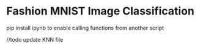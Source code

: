 # Fashion MNIST Image Classification

pip install ipynb to enable calling functions from another script

//todo update KNN file
